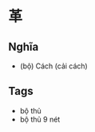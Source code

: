 # 革

## Nghĩa
* (bộ) Cách (cải cách)

## Tags
* bộ thủ
* bộ thủ 9 nét

<script>window.HANZI_FIELD='革';</script>

